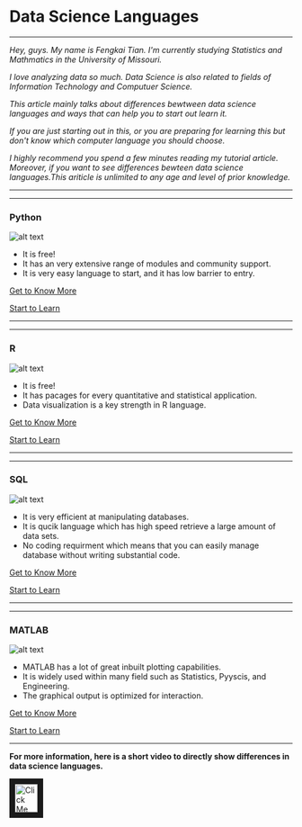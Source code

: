 # Data Science Languages

---

_Hey, guys. My name is Fengkai Tian. I'm currently studying Statistics and Mathmatics in the University of Missouri._

_I love analyzing data so much. Data Science is also related to fields of Information Technology and Computuer Science._

_This article mainly talks about differences bewtween data science languages and ways that can help you to start out learn it._

_If you are just starting out in this, or you are preparing for learning this but don't know which computer language you should choose._

_I highly recommend you spend a few minutes reading my tutorial article. Moreover, if you want to see differences bewteen data science languages.This ariticle is unlimited to any age and level of prior knowledge._

---

---

### Python
![alt text](https://cdn-images-1.medium.com/max/600/0*rIG4CQCeK0xKQjrE.png)
+ It is free!
+ It has an very extensive range of modules and community support.
+ It is very easy language to start, and it has low barrier to entry.

[Get to Know More](https://en.wikipedia.org/wiki/Python_(programming_language))

[Start to Learn](https://www.learnpython.org/)

---

---

### R 
![alt text](https://www.techcentral.ie/wp-content/uploads/2017/01/R_Language_Logo_web-290x166.jpg)
+ It is free!
+ It has pacages for every quantitative and statistical application.
+ Data visualization is a key strength in R language.

[Get to Know More](https://www.r-project.org/about.html)

[Start to Learn](https://www.datacamp.com/courses/free-introduction-to-r)

---

---

### SQL
![alt text](https://cdn-images-1.medium.com/max/600/1*EbgPavDL5Ed4-wRYcJkAGQ.png)
+ It is very efficient at manipulating databases.
+ It is qucik language which has high speed retrieve a large amount of data sets.
+ No coding requirment which means that you can easily manage database without writing substantial code.

[Get to Know More](https://www.guru99.com/introduction-to-database-sql.html)

[Start to Learn](https://www.w3schools.com/sql/)

---

---

### MATLAB
![alt text](https://cdn-images-1.medium.com/max/600/0*DTBZ2-LziFY0wjSQ.)
+ MATLAB has a lot of great inbuilt plotting capabilities.
+ It is widely used within many field such as Statistics, Pyyscis, and Engineering.
+ The graphical output is optimized for interaction.

[Get to Know More](https://www.mathworks.com/products/matlab.html)

[Start to Learn](https://www.mathworks.com/learn/tutorials/matlab-onramp.html?s_cid=learn_ONRAMP_BAN)

---

**For more information, here is a short video to directly show differences in data science languages.**

<a href="https://www.youtube.com/watch?v=k2RqjYCTt6k" target="_blank"><img src="https://encrypted-tbn0.gstatic.com/images?q=tbn:ANd9GcToSAJSwexFF7pvFsxacM92Cos4CO9hKPO-S0qD7BLMUOMkkEi6" alt="Click Me" width="40" height="50" border="10" /></a>
